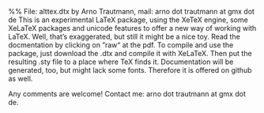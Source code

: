 %% File: alttex.dtx by Arno Trautmann, mail: arno dot trautmann at gmx dot de
This is an experimental LaTeX package, using the XeTeX engine, some XeLaTeX packages and unicode features to offer a new way of working with LaTeX. Well, that’s exaggerated, but still it might be a nice toy.
Read the docmentation by clicking on ”raw“ at the pdf.
To compile and use the package, just download the .dtx and compile it with XeLaTeX. Then put the resulting .sty file to a place where TeX finds it. Documentation will be generated, too, but might lack some fonts. Therefore it is offered on github as well.

Any comments are welcome! Contact me: arno dot trautmann at gmx dot de.
